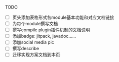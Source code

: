 TODO

- [ ] 页头添加表格形式各module基本功能和对应文档链接
- [ ] 为每个module撰写文档
- [ ] 撰写compile plugin插件机制的文档说明
- [ ] 添加badge: jitpack, javadoc……
- [ ] 添加social media pic
- [ ] 撰写describe
- [ ] 迁移实现方案文档到本页
